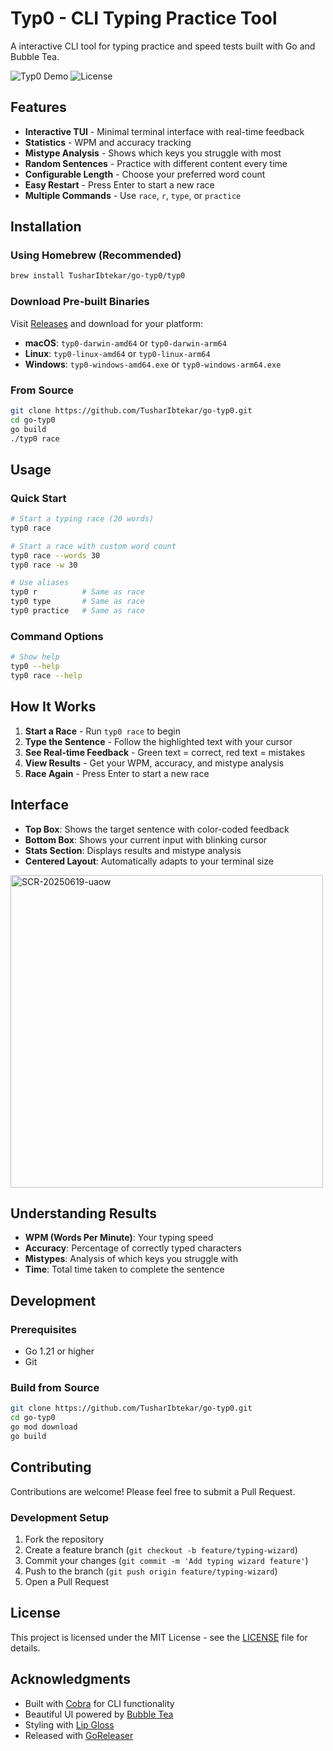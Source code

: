 # Typ0 - CLI Typing Practice Tool

A interactive CLI tool for typing practice and speed tests built with Go and Bubble Tea.

![Typ0 Demo](https://img.shields.io/badge/Go-1.21+-blue.svg)
![License](https://img.shields.io/badge/License-MIT-green.svg)

## Features

- **Interactive TUI** - Minimal terminal interface with real-time feedback
- **Statistics** - WPM and accuracy tracking
- **Mistype Analysis** - Shows which keys you struggle with most
- **Random Sentences** - Practice with different content every time
- **Configurable Length** - Choose your preferred word count
- **Easy Restart** - Press Enter to start a new race
- **Multiple Commands** - Use `race`, `r`, `type`, or `practice`

## Installation

### Using Homebrew (Recommended)

```bash
brew install TusharIbtekar/go-typ0/typ0
```

### Download Pre-built Binaries

Visit [Releases](https://github.com/TusharIbtekar/go-typ0/releases) and download for your platform:

- **macOS**: `typ0-darwin-amd64` or `typ0-darwin-arm64`
- **Linux**: `typ0-linux-amd64` or `typ0-linux-arm64`
- **Windows**: `typ0-windows-amd64.exe` or `typ0-windows-arm64.exe`

### From Source

```bash
git clone https://github.com/TusharIbtekar/go-typ0.git
cd go-typ0
go build
./typ0 race
```

## Usage

### Quick Start

```bash
# Start a typing race (20 words)
typ0 race

# Start a race with custom word count
typ0 race --words 30
typ0 race -w 30

# Use aliases
typ0 r          # Same as race
typ0 type       # Same as race
typ0 practice   # Same as race
```

### Command Options

```bash
# Show help
typ0 --help
typ0 race --help
```

## How It Works

1. **Start a Race** - Run `typ0 race` to begin
2. **Type the Sentence** - Follow the highlighted text with your cursor
3. **See Real-time Feedback** - Green text = correct, red text = mistakes
4. **View Results** - Get your WPM, accuracy, and mistype analysis
5. **Race Again** - Press Enter to start a new race

## Interface

- **Top Box**: Shows the target sentence with color-coded feedback
- **Bottom Box**: Shows your current input with blinking cursor
- **Stats Section**: Displays results and mistype analysis
- **Centered Layout**: Automatically adapts to your terminal size

<img width="500" alt="SCR-20250619-uaow" src="https://github.com/user-attachments/assets/5c957927-47f1-4ea9-a988-c5208053f9bd" />

## Understanding Results

- **WPM (Words Per Minute)**: Your typing speed
- **Accuracy**: Percentage of correctly typed characters
- **Mistypes**: Analysis of which keys you struggle with
- **Time**: Total time taken to complete the sentence

## Development

### Prerequisites

- Go 1.21 or higher
- Git

### Build from Source

```bash
git clone https://github.com/TusharIbtekar/go-typ0.git
cd go-typ0
go mod download
go build
```

## Contributing

Contributions are welcome! Please feel free to submit a Pull Request.

### Development Setup

1. Fork the repository
2. Create a feature branch (`git checkout -b feature/typing-wizard`)
3. Commit your changes (`git commit -m 'Add typing wizard feature'`)
4. Push to the branch (`git push origin feature/typing-wizard`)
5. Open a Pull Request

## License

This project is licensed under the MIT License - see the [LICENSE](LICENSE) file for details.

## Acknowledgments

- Built with [Cobra](https://github.com/spf13/cobra) for CLI functionality
- Beautiful UI powered by [Bubble Tea](https://github.com/charmbracelet/bubbletea)
- Styling with [Lip Gloss](https://github.com/charmbracelet/lipgloss)
- Released with [GoReleaser](https://goreleaser.com/)
